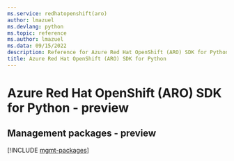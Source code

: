 ```yaml
---
ms.service: redhatopenshift(aro)
author: lmazuel
ms.devlang: python
ms.topic: reference
ms.author: lmazuel
ms.data: 09/15/2022
description: Reference for Azure Red Hat OpenShift (ARO) SDK for Python
title: Azure Red Hat OpenShift (ARO) SDK for Python
---
```

# Azure Red Hat OpenShift (ARO) SDK for Python - preview

## Management packages - preview
[!INCLUDE [mgmt-packages](red-hat-openshift-(aro)-mgmt-index.md)]